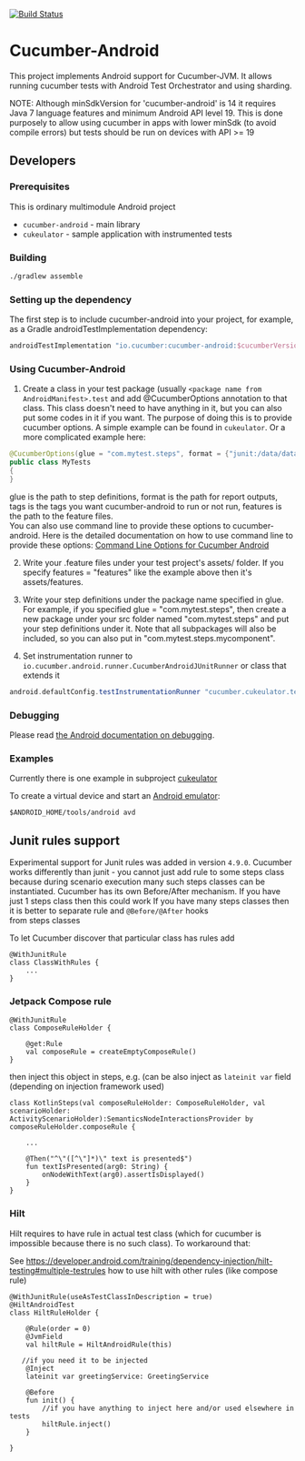 [![Build Status](https://secure.travis-ci.org/cucumber/cucumber-android.svg)](http://travis-ci.org/cucumber/cucumber-android)

# Cucumber-Android

This project implements Android support for Cucumber-JVM. It allows
running cucumber tests with Android Test Orchestrator and using
sharding. 

NOTE: Although minSdkVersion for 'cucumber-android' is 14 it requires
Java 7 language features and minimum Android API level 19. This is done
purposely to allow using cucumber in apps with lower minSdk (to avoid
compile errors) but tests should be run on devices with API >= 19

## Developers

### Prerequisites

This is ordinary multimodule Android project

* `cucumber-android` - main library
* `cukeulator` - sample application with instrumented tests

### Building

```sh
./gradlew assemble
```

### Setting up the dependency

The first step is to include cucumber-android into your project, for example, as a Gradle androidTestImplementation dependency:

```groovy
androidTestImplementation "io.cucumber:cucumber-android:$cucumberVersion"
```

### Using Cucumber-Android

1. Create a class in your test package (usually `<package name from AndroidManifest>.test` and add @CucumberOptions annotation to that class. This class doesn't need to have anything in it, but you can also put some codes in it if you want. The purpose of doing this is to provide cucumber options. A simple example can be found in `cukeulator`. Or a more complicated example here:
```java
@CucumberOptions(glue = "com.mytest.steps", format = {"junit:/data/data/com.mytest/JUnitReport.xml", "json:/data/data/com.mytest/JSONReport.json"}, tags = { "~@wip" }, features = "features")
public class MyTests 
{
}
```
glue is the path to step definitions, format is the path for report outputs, tags is the tags you want cucumber-android to run or not run, features is the path to the feature files.  
You can also use command line to provide these options to cucumber-android. Here is the detailed documentation on how to use command line to provide these options: [Command Line Options for Cucumber Android](https://github.com/cucumber/cucumber-jvm/pull/597)

2. Write your .feature files under your test project's assets/<features-folder> folder. If you specify features = "features" like the example above then it's assets/features.

3. Write your step definitions under the package name specified in glue. For example, if you specified glue = "com.mytest.steps", then create a new package under your src folder named "com.mytest.steps" and put your step definitions under it. Note that all subpackages will also be included, so you can also put in "com.mytest.steps.mycomponent".

4. Set instrumentation runner to `io.cucumber.android.runner.CucumberAndroidJUnitRunner` or class that extends it
```groovy
android.defaultConfig.testInstrumentationRunner "cucumber.cukeulator.test.CukeulatorAndroidJUnitRunner"
```


### Debugging
Please read [the Android documentation on debugging](https://developer.android.com/tools/debugging/index.html).

### Examples

Currently there is one example in subproject [cukeulator](https://github.com/cucumber/cucumber-android/tree/master/cukeulator)

To create a virtual device and start an [Android emulator](https://developer.android.com/tools/devices/index.html):

```
$ANDROID_HOME/tools/android avd
```

## Junit rules support

Experimental support for Junit rules was added in version `4.9.0`.
Cucumber works differently than junit - you cannot just add rule to some steps class
because during scenario execution many such steps classes can be instantiated.
Cucumber has its own Before/After mechanism. If you have just 1 steps class then this could work
If you have many steps classes then it is better to separate rule and `@Before/@After` hooks  
 from steps classes

To let Cucumber discover that particular class has rules add
```
@WithJunitRule
class ClassWithRules {
    ...
}
```


### Jetpack Compose rule

```
@WithJunitRule
class ComposeRuleHolder {

    @get:Rule
    val composeRule = createEmptyComposeRule()
}
```

then inject this object in steps, e.g.
(can be also inject as `lateinit var` field (depending on injection framework used)

```
class KotlinSteps(val composeRuleHolder: ComposeRuleHolder, val scenarioHolder: ActivityScenarioHolder):SemanticsNodeInteractionsProvider by composeRuleHolder.composeRule {

    ...
    
    @Then("^\"([^\"]*)\" text is presented$")
    fun textIsPresented(arg0: String) {
        onNodeWithText(arg0).assertIsDisplayed()
    }
}
```

### Hilt

Hilt requires to have rule in actual test class (which for cucumber is impossible
because there is no such class). To workaround that:

See https://developer.android.com/training/dependency-injection/hilt-testing#multiple-testrules
how to use hilt with other rules (like compose rule)

```
@WithJunitRule(useAsTestClassInDescription = true)
@HiltAndroidTest
class HiltRuleHolder {

    @Rule(order = 0) 
    @JvmField
    val hiltRule = HiltAndroidRule(this)

   //if you need it to be injected   
    @Inject
    lateinit var greetingService: GreetingService

    @Before
    fun init() {
        //if you have anything to inject here and/or used elsewhere in tests    
        hiltRule.inject()
    }

}
```